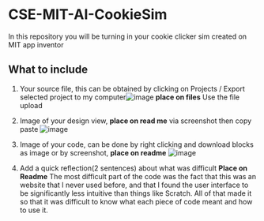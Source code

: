 # CSE-MIT-AI-CookieSim

In this repository you will be turning in your cookie clicker sim created on MIT app inventor

## What to include

1. Your source file, this can be obtained by clicking on Projects / Export selected project to my computer![image](https://github.com/user-attachments/assets/f99cff16-16e3-4e1e-afc7-9da69f0e47f4) __place on files__ Use the file upload
2. Image of your design view, __place on read me__ via screenshot then copy paste
   ![image](https://github.com/user-attachments/assets/e86718c6-06c1-4361-921f-7e9a11d5f607)

3. Image of your code, can be done by right clicking and download blocks as image or by screenshot, __place on readme__
   ![image](https://github.com/user-attachments/assets/be9f041f-2264-4022-ba43-08f1e0c0fc99)

4. Add a quick reflection(2 sentences) about what was difficult __Place on Readme__
The most difficult part of the code was the fact that this was an website that I never used before, and that I found the user interface to be significantly less intuitive than things like Scratch. All of that made it so that it was difficult to know what each piece of code meant and how to use it. 

